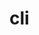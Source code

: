 # cli

<!--
  vue create .
  Vue CLI v4.5.15
  ? Generate project in current directory? Yes
  Vue CLI v4.5.15
  ? Please pick a preset: Manually select features
  ? Check the features needed for your project: Choose Vue version, Babel, TS, PWA, Router, Vuex, CSS Pre-processors, Linter, Unit, E2E
  ? Choose a version of Vue.js that you want to start the project with 2.x
  ? Use class-style component syntax? No
  ? Use Babel alongside TypeScript (required for modern mode, auto-detected polyfills, transpiling JSX)? Yes
  ? Use history mode for router? (Requires proper server setup for index fallback in production) Yes
  ? Pick a CSS pre-processor (PostCSS, Autoprefixer and CSS Modules are supported by default): Stylus
  ? Pick a linter / formatter config: Prettier
  ? Pick additional lint features: Lint on save
  ? Pick a unit testing solution: Mocha
  ? Pick an E2E testing solution: Cypress
  ? Where do you prefer placing config for Babel, ESLint, etc.? In package.json
  ? Save this as a preset for future projects? No
-->
